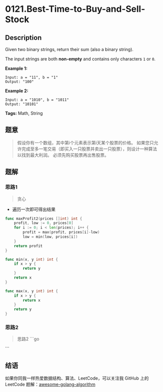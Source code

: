 # 0121.Best-Time-to-Buy-and-Sell-Stock

## Description

Given two binary strings, return their sum \(also a binary string\).

The input strings are both **non-empty** and contains only characters `1` or `0`.

**Example 1:**

```text
Input: a = "11", b = "1"
Output: "100"
```

**Example 2:**

```text
Input: a = "1010", b = "1011"
Output: "10101"
```

**Tags:** Math, String

## 题意

> 假设你有一个数组，其中第i个元素表示第i天某个股票的价格。 如果您只允许完成至多一笔交易（即买入一只股票并卖出一只股票），则设计一种算法以找到最大利润。 必须先购买股票再出售股票。

## 题解

### 思路1

> 贪心

* 遍历一次即可得出结果

```go
func maxProfit2(prices []int) int {
    profit, low := 0, prices[0]
    for i := 0; i < len(prices); i++ {
        profit = max(profit, prices[i]-low)
        low = min(low, prices[i])
    }
    return profit
}

func min(x, y int) int {
    if x > y {
        return y
    }
    return x
}

func max(x, y int) int {
    if x > y {
        return x
    }
    return y
}
```

### 思路2

> 思路2 \`\`\`go

\`\`\`

## 结语

如果你同我一样热爱数据结构、算法、LeetCode，可以关注我 GitHub 上的 LeetCode 题解：[awesome-golang-algorithm](https://github.com/kylesliu/awesome-golang-algorithm)

